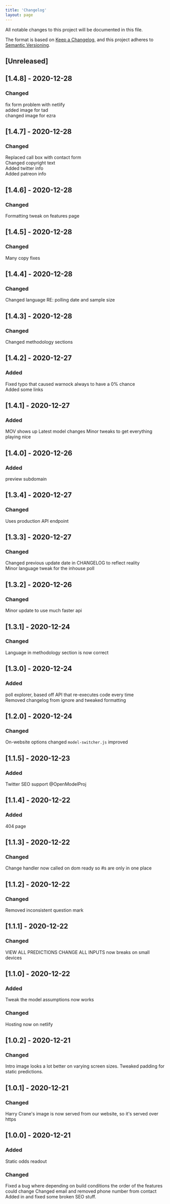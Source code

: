 ```yaml
---
title: 'Changelog'
layout: page
---
```



All notable changes to this project will be documented in this file.

The format is based on [Keep a Changelog](https://keepachangelog.com/en/1.0.0/),
and this project adheres to [Semantic Versioning](https://semver.org/spec/v2.0.0.html).

## [Unreleased]
## [1.4.8] - 2020-12-28
### Changed
fix form problem with netlify  
added image for tad  
changed image for ezra  

## [1.4.7] - 2020-12-28
### Changed
Replaced call box with contact form  
Changed copyright text  
Added twitter info  
Added patreon info  

## [1.4.6] - 2020-12-28
### Changed
Formatting tweak on features page

## [1.4.5] - 2020-12-28
### Changed
Many copy fixes

## [1.4.4] - 2020-12-28
### Changed
Changed language RE: polling date and sample size

## [1.4.3] - 2020-12-28
### Changed  
Changed methodology sections

## [1.4.2] - 2020-12-27
### Added
Fixed typo that caused warnock always to have a 0% chance  
Added some links

## [1.4.1] - 2020-12-27
### Added
MOV shows up
Latest model changes
Minor tweaks to get everything playing nice


## [1.4.0] - 2020-12-26
### Added  
preview subdomain 

## [1.3.4] - 2020-12-27
### Changed
Uses production API endpoint

## [1.3.3] - 2020-12-27
### Changed  
Changed previous update date in CHANGELOG to reflect reality  
Minor language tweak for the inhouse poll

## [1.3.2] - 2020-12-26
### Changed
Minor update to use much faster api

## [1.3.1] - 2020-12-24
### Changed
Language in methodology section is now correct

## [1.3.0] - 2020-12-24
### Added
poll explorer, based off API that re-executes code every time  
Removed changelog from ignore and tweaked formatting

## [1.2.0] - 2020-12-24
### Changed
On-website options changed
`model-switcher.js` improved

## [1.1.5] - 2020-12-23
### Added
Twitter SEO support @OpenModelProj

## [1.1.4] - 2020-12-22
### Added
404 page

## [1.1.3] - 2020-12-22
### Changed
Change handler now called on dom ready so #s are only in one place

## [1.1.2] - 2020-12-22
### Changed
Removed inconsistent question mark

## [1.1.1] - 2020-12-22
### Changed
VIEW ALL PREDICTIONS CHANGE ALL INPUTS now breaks on small devices


## [1.1.0] - 2020-12-22
### Added
Tweak the model assumptions now works
### Changed
Hosting now on netlify

## [1.0.2] - 2020-12-21
### Changed
Intro image looks a lot better on varying screen sizes.
Tweaked padding for static predictions.

## [1.0.1] - 2020-12-21
### Changed
Harry Crane's image is now served from our website, so it's served over https

## [1.0.0] - 2020-12-21
### Added
Static odds readout

### Changed
Fixed a bug where depending on build conditions the order of the features could change
Changed email and removed phone number from contact
Added in and fixed some broken SEO stuff.

